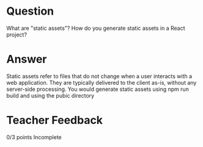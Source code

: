 # Question

What are "static assets"? How do you generate static assets in a React project?

# Answer
Static assets refer to files that do not change when a user interacts with a web application. They are typically delivered to the client as-is, without any server-side processing. You would generate static assets using npm run build and using the pubic directory 

# Teacher Feedback

0/3 points
Incomplete